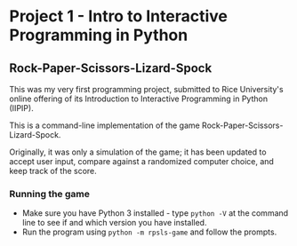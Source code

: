 # Project 1 - Intro to Interactive Programming in Python
## Rock-Paper-Scissors-Lizard-Spock

This was my very first programming project, submitted to Rice University's online offering of its Introduction to Interactive Programming in Python (IIPIP).

This is a command-line implementation of the game Rock-Paper-Scissors-Lizard-Spock.

Originally, it was only a simulation of the game; it has been updated to accept user input, compare against a randomized computer choice, and keep track of the score.

### Running the game
- Make sure you have Python 3 installed - type `python -V` at the command line to see if and which version you have installed.
- Run the program using `python -m rpsls-game` and follow the prompts.
